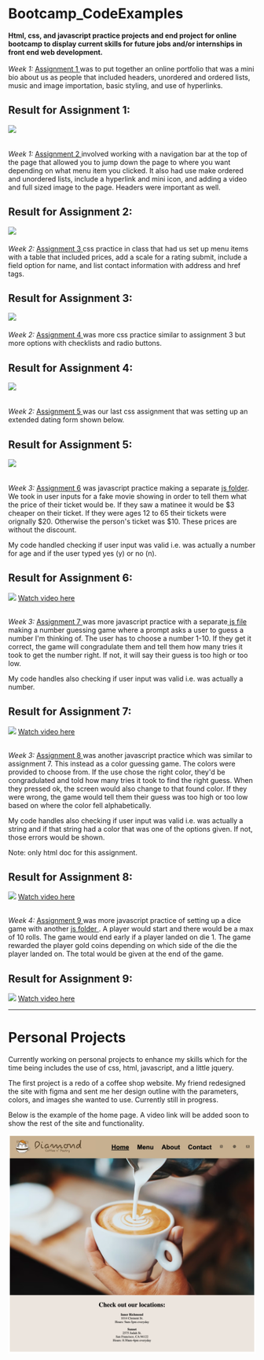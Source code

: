 # Bootcamp_CodeExamples

<div>
<strong>Html, css, and javascript practice projects and end project for online bootcamp to display current skills for future jobs and/or internships in front end web development. </strong> 
</div>
    <br>
<div>
<em>Week 1:</em>
<a href="https://github.com/briannaodom2021/Bootcamp_CodeExamples/blob/main/profile/profile.html"> Assignment 1 </a>  was to put together an online portfolio that was a mini bio about us as people that included headers, unordered and ordered lists, music and image importation, basic styling, and use of hyperlinks.

<h2>Result for Assignment 1:</h2>

<img src= "https://github.com/briannaodom2021/Bootcamp_CodeExamples/blob/main/profile/images/assignment1_profile.png"/> 

</div>
    <br>
<div>

<em>Week 1:</em>
<a href="https://github.com/briannaodom2021/Bootcamp_CodeExamples/blob/main/example-folder/install-extension.html"> Assignment 2 </a> involved working with a navigation bar at the top of the page that allowed you to jump down the page to where you want depending on what menu item you clicked. It also had use make ordered and unordered lists, include a hyperlink and mini icon, and adding a video and full sized image to the page. Headers were important as well. 

<h2>Result for Assignment 2:</h2>

<img src= "https://github.com/briannaodom2021/Bootcamp_CodeExamples/blob/main/example-folder/images/assignment2.png"/> 

</div>
    <br>
<div>
<em>Week 2:</em>
<a href="https://github.com/briannaodom2021/Bootcamp_CodeExamples/blob/main/css-practice/css-practice.html"> Assignment 3 </a> css practice in class that had us set up menu items with a table that included prices, add a scale for a rating submit, include a field option for name, and list contact information with address and href tags.  

<h2>Result for Assignment 3:</h2>

<img src= "https://github.com/briannaodom2021/Bootcamp_CodeExamples/blob/main/css-practice/images/assignment3.png"/> 

</div>
    <br>
<div>
<em>Week 2:</em>
<a href="https://github.com/briannaodom2021/Bootcamp_CodeExamples/blob/main/css-example/survey.html"> Assignment 4 </a> was more css practice similar to assignment 3 but more options with checklists and radio buttons. 

<h2>Result for Assignment 4:</h2>

<img src= "https://github.com/briannaodom2021/Bootcamp_CodeExamples/blob/main/css-example/images/assignment4.png"/> 

</div>
    <br>
<div>

<em>Week 2:</em>
<a href="https://github.com/briannaodom2021/Bootcamp_CodeExamples/blob/main/workshop2/datingform.html"> Assignment 5 </a> was our last css assignment that was setting up an extended dating form shown below.

<h2>Result for Assignment 5:</h2>

<img src= "https://github.com/briannaodom2021/Bootcamp_CodeExamples/blob/main/workshop2/images/assignment5.png"/> 

</div>
    <br>
<div>

<em>Week 3:</em>
<a href="https://github.com/briannaodom2021/Bootcamp_CodeExamples/blob/main/js_projects/theater.html"> Assignment 6</a> was javascript practice making a separate <a href="https://github.com/briannaodom2021/Bootcamp_CodeExamples/blob/main/js_projects/js/theater.js">js folder</a>. We took in user inputs for a fake movie showing in order to tell them what the price of their ticket would be. If they saw a matinee it would be $3 cheaper on their ticket. If they were ages 12 to 65 their tickets were orignally $20. Otherwise the person's ticket was $10. These prices are without the discount. 

My code handled checking if user input was valid i.e. was actually a number for age and if the user typed yes (y) or no (n).

<h2>Result for Assignment 6:</h2>

<img src= "https://github.com/briannaodom2021/Bootcamp_CodeExamples/blob/main/js_projects/images/VimeoTheaterAssign6.png"/> 
<a href="https://vimeo.com/785078742"> Watch video here</a>

</div>
    <br>
<div>

<em>Week 3:</em>
<a href="https://github.com/briannaodom2021/Bootcamp_CodeExamples/blob/main/js_projects/number-guessing-game.html"> Assignment 7 </a> was more javascript practice with a separate<a href="https://github.com/briannaodom2021/Bootcamp_CodeExamples/blob/main/js_projects/js/number-guessing-game.js"> js file </a>making a number guessing game where a prompt asks a user to guess a number I'm thinking of. The user has to choose a number 1-10. If they get it correct, the game will congradulate them and tell them how many tries it took to get the number right. If not, it will say their guess is too high or too low. 

My code handles also checking if user input was valid i.e. was actually a number.

<h2>Result for Assignment 7:</h2>

<img src= "https://github.com/briannaodom2021/Bootcamp_CodeExamples/blob/main/js_projects/images/number-guessing-game_assign7.png"/> 
<a href="https://vimeo.com/785490286"> Watch video here</a>

</div>
    <br>
<div>

<em>Week 3:</em>
<a href="https://github.com/briannaodom2021/Bootcamp_CodeExamples/blob/main/js_projects/color-guessing-game.html"> Assignment 8 </a> was another javascript practice which was similar to assignment 7. This instead as a color guessing game. The colors were provided to choose from. If the use chose the right color, they'd be congradulated and told how many tries it took to find the right guess. When they pressed ok, the screen would also change to that found color. If they were wrong, the game would tell them their guess was too high or too low based on where the color fell alphabetically. 

My code handles also checking if user input was valid i.e. was actually a string and if that string had a color that was one of the options given. If not, those errors would be shown. 

Note: only html doc for this assignment. 

<h2>Result for Assignment 8:</h2>

<img src= "https://github.com/briannaodom2021/Bootcamp_CodeExamples/blob/main/js_projects/images/color-guessing-game_assign8.png"/> 
<a href="https://vimeo.com/785490180"> Watch video here</a>
</div>
    <br>
<div>

<em>Week 4:</em>
<a href="https://github.com/briannaodom2021/Bootcamp_CodeExamples/blob/main/js_projects/dice-game.html"> Assignment 9 </a> was more javascript practice of setting up a dice game with another <a href="https://github.com/briannaodom2021/Bootcamp_CodeExamples/blob/main/js_projects/js/dice-game.js"> js folder </a>. A player would start and there would be a max of 10 rolls. The game would end early if a player landed on die 1. The game rewarded the player gold coins depending on which side of the die the player landed on. The total would be given at the end of the game.

<h2>Result for Assignment 9:</h2>

<img src= "https://github.com/briannaodom2021/Bootcamp_CodeExamples/blob/main/js_projects/images/dice-game_assign9.png"/> 
<a href="https://vimeo.com/785653632"> Watch video here</a>
</div>

<hr></hr>

# Personal Projects 

Currently working on personal projects to enhance my skills which for the time being includes the use of css, html, javascript, and a little jquery. 

The first project is a redo of a coffee shop website. My friend redesigned the site with figma and sent me her design outline with the parameters, colors, and images she wanted to use. Currently still in progress. 

Below is the example of the home page. A video link will be added soon to show the rest of the site and functionality. 

<img src= "js_projects/images/coffeeSiteHomePage.png" alt="coffee homepage image"></img>


